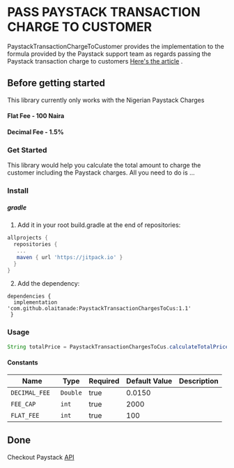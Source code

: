
# PASS PAYSTACK TRANSACTION CHARGE TO CUSTOMER

PaystackTransactionChargeToCustomer provides the implementation to the formula provided by the Paystack support team as regards passing the Paystack transaction charge to customers [Here's the article](https://support.paystack.com/hc/en-us/articles/360009973579-Can-I-pass-the-transaction-charges-to-my-customers-) . 

## Before getting started
This library currently only works with the Nigerian Paystack Charges

#### Flat Fee - 100 Naira
#### Decimal Fee - 1.5%

### Get Started
This library would help you calculate the total amount to charge the customer including the Paystack charges. All you need to do is ...


### Install
##### gradle

1. Add it in your root build.gradle at the end of repositories:

``` gradle
allprojects {
  repositories {
   ...
   maven { url 'https://jitpack.io' }
  }
}

```

2. Add the dependency:

```
dependencies {
  implementation 'com.github.olaitanade:PaystackTransactionChargesToCus:1.1'
 }
```

### Usage 
``` java
String totalPrice = PaystackTransactionChargesToCus.calculateTotalPrice("1000");
```

#### Constants

|Name                   | Type           | Required            | Default Value       | Description         |
|-----------------------|----------------|---------------------|---------------------|---------------------|
|  `DECIMAL_FEE `         | `Double`      | true                |  0.0150               | 
|  `FEE_CAP `               | `int`       | true                |  2000          | 
|  `FLAT_FEE`              | `int`       | true                |  100          | 


## Done 
Checkout Paystack [API](https://paystack.com/docs/) 
